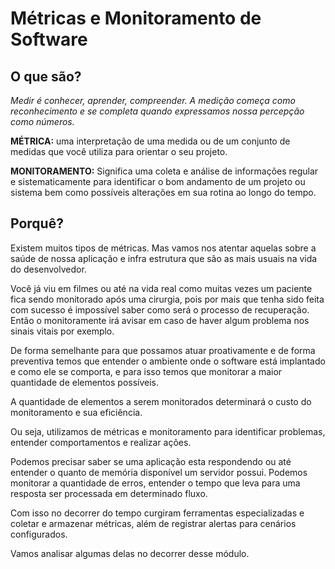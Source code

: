 # Métricas e Monitoramento de Software

## O que são?

<i>Medir é conhecer, aprender, compreender. A medição começa como reconhecimento e se completa quando expressamos nossa percepção como números.</i>

<b>MÉTRICA:</b> uma interpretação de uma medida ou de um conjunto de medidas que você utiliza para orientar o seu projeto. 

<b>MONITORAMENTO:</b> Significa uma coleta e análise de informações regular e sistematicamente para identificar o bom andamento de um projeto ou sistema bem como possíveis alterações em sua rotina ao longo do tempo.

## Porquê?

Existem muitos tipos de métricas. Mas vamos nos atentar aquelas sobre a saúde de nossa aplicação e infra estrutura que são as mais usuais na vida do desenvolvedor.

Você já viu em filmes ou até na vida real como muitas vezes um paciente fica sendo monitorado após uma cirurgia, pois por mais que tenha sido feita com sucesso é impossível saber como será o processo de recuperação. Então o monitoramente irá avisar em caso de haver algum problema nos sinais vitais por exemplo.

De forma semelhante para que possamos atuar proativamente e de forma preventiva temos que entender o ambiente onde o software está implantado e como ele se comporta, e para isso temos que monitorar a maior quantidade de elementos possíveis.

A quantidade de elementos a serem monitorados determinará o custo do monitoramento e sua eficiência.

Ou seja, utilizamos de métricas e monitoramento para identificar problemas, entender comportamentos e realizar ações.

Podemos precisar saber se uma aplicação esta respondendo ou até entender o quanto de memória disponível um servidor possui.
Podemos monitorar a quantidade de erros, entender o tempo que leva para uma resposta ser processada em determinado fluxo.

Com isso no decorrer do tempo curgiram ferramentas especializadas e coletar e armazenar métricas, além de registrar alertas para cenários configurados.

Vamos analisar algumas delas no decorrer desse módulo.

